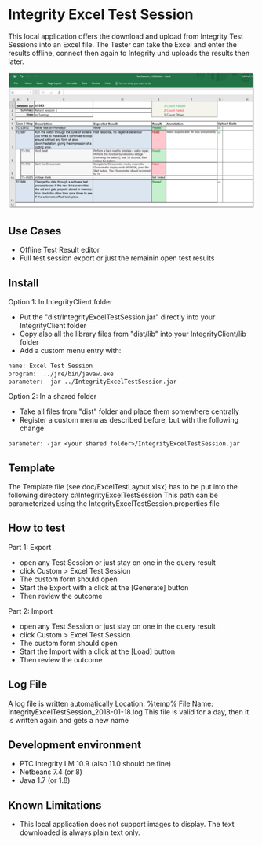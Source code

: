 # Integrity Excel Test Session
This local application offers the download and upload from Integrity Test Sessions into an Excel file. The Tester can take the Excel and enter the results offline, connect then again to Integrity und uploads the results then later.

![ExcelTestSession](doc/ExcelTestSession.png)

## Use Cases
- Offline Test Result editor
- Full test session export or just the remainin open test results

## Install
Option 1: In IntegrityClient folder
- Put the "dist/IntegrityExcelTestSession.jar" directly into your IntegrityClient folder
- Copy also all the library files from "dist/lib" into your IntegrityClient/lib folder
- Add a custom menu entry with:
```
name: Excel Test Session
program:  ../jre/bin/javaw.exe
parameter: -jar ../IntegrityExcelTestSession.jar
```

Option 2: In a shared folder
- Take all files from "dist" folder and place them somewhere centrally
- Register a custom menu as described before, but with the following change
```
parameter: -jar <your shared folder>/IntegrityExcelTestSession.jar
```

## Template
The Template file (see doc/ExcelTestLayout.xlsx) has to be put into the following directory
c:\IntegrityExcelTestSession
This path can be parameterized using the IntegrityExcelTestSession.properties file

## How to test
Part 1: Export
- open any Test Session or just stay on one in the query result
- click Custom > Excel Test Session
- The custom form should open
- Start the Export with a click at the [Generate] button
- Then review the outcome

Part 2: Import
- open any Test Session or just stay on one in the query result
- click Custom > Excel Test Session
- The custom form should open
- Start the Import with a click at the [Load] button
- Then review the outcome

## Log File
A log file is written automatically
Location: %temp%
File Name: IntegrityExcelTestSession_2018-01-18.log
This file is valid for a day, then it is written again and gets a new name

##  Development environment
- PTC Integrity LM 10.9 (also 11.0 should be fine)
- Netbeans 7.4 (or 8)
- Java 1.7 (or 1.8)

## Known Limitations
- This local application does not support images to display. The text downloaded is always plain text only.

